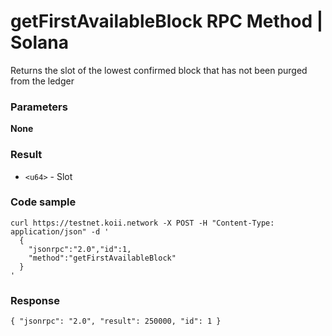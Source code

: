 # getFirstAvailableBlock RPC Method | Solana
Returns the slot of the lowest confirmed block that has not been purged from the ledger

### Parameters #

**None**

### Result #

*   `<u64>` - Slot

### Code sample #

```
curl https://testnet.koii.network -X POST -H "Content-Type: application/json" -d '
  {
    "jsonrpc":"2.0","id":1,
    "method":"getFirstAvailableBlock"
  }
'
```


### Response #

```
{ "jsonrpc": "2.0", "result": 250000, "id": 1 }
```
